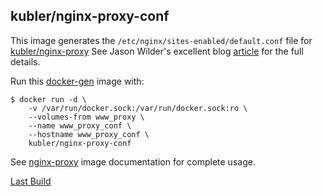 ## kubler/nginx-proxy-conf

This image generates the `/etc/nginx/sites-enabled/default.conf` file for [kubler/nginx-proxy][nginx-proxy]
See Jason Wilder's excellent blog [article][jwilder-blog] for the full details.

Run this [docker-gen][] image with:

    $ docker run -d \
        -v /var/run/docker.sock:/var/run/docker.sock:ro \
        --volumes-from www_proxy \
        --name www_proxy_conf \
        --hostname www_proxy_conf \
        kubler/nginx-proxy-conf

See [nginx-proxy][] image documentation for complete usage.

[Last Build][packages]

[docker-gen]: https://github.com/jwilder/docker-gen
[jwilder-blog]: http://jasonwilder.com/blog/2014/03/25/automated-nginx-reverse-proxy-for-docker/
[nginx-proxy]: ../nginx-proxy/README.md
[packages]: PACKAGES.md
